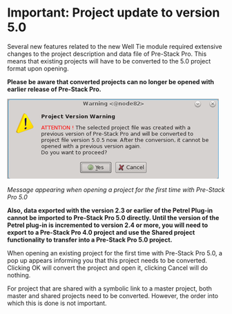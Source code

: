 # Important: Project update to version 5.0

Several new features related to the new Well Tie module required extensive changes to the project description and data file of Pre-Stack Pro. This means that existing projects will have to be converted to the 5.0 project format upon opening.

**Please be aware that converted projects can no longer be opened with earlier release of Pre-Stack Pro.**

![](../.gitbook/assets/001_introduction.png)

_Message appearing when opening a project for the first time with Pre-Stack Pro 5.0_

**Also, data exported with the version 2.3 or earlier of the Petrel Plug-in cannot be imported to Pre-Stack Pro 5.0 directly. Until the version of the Petrel plug-in is incremented to version 2.4 or more, you will need to export to a Pre-Stack Pro 4.0 project and use the Shared project functionality to transfer into a Pre-Stack Pro 5.0 project.**

When opening an existing project for the first time with Pre-Stack Pro 5.0, a pop up appears informing you that this project needs to be converted. Clicking OK will convert the project and open it, clicking Cancel will do nothing.

For project that are shared with a symbolic link to a master project, both master and shared projects need to be converted. However, the order into which this is done is not important.

